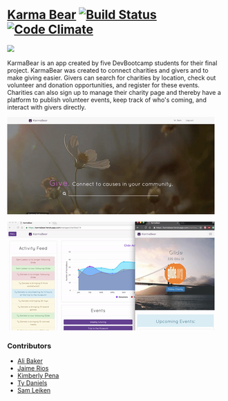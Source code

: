# [Karma Bear](https://karmabear.herokuapp.com) [![Build Status](https://travis-ci.org/sleiken/karmabear.svg?branch=master)](https://travis-ci.org/sleiken/karmabear) [![Code Climate](https://codeclimate.com/github/sleiken/karmabear/badges/gpa.svg)](https://codeclimate.com/github/sleiken/karmabear)

![](/public/images/kb_fb_login.gif)

KarmaBear is an app created by five DevBootcamp students for their final project. KarmaBear was created to connect charities and givers and to make giving easier. Givers can search for charities by location, check out volunteer and donation opportunities, and register for these events. Charities can also sign up to manage their charity page and thereby have a platform to publish volunteer events, keep track of who's coming, and interact with givers directly.

![](/public/images/kb_search.gif)

![](/public/images/kb_notifications.gif)

### Contributors
* [Ali Baker](https://github.com/thealicat13)
* [Jaime Rios](https://github.com/jaimejrios)
* [Kimberly Pena](https://github.com/KimmyP23)
* [Ty Daniels](https://github.com/tdangles81)
* [Sam Leiken](https://github.com/sleiken)
